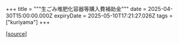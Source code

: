 +++
title = """生ごみ堆肥化容器等購入費補助金"""
date = 2025-04-30T15:00:00.000Z
expiryDate = 2025-05-10T17:21:27.026Z
tags = ["kuriyama"]
+++


[[source]](https://www.town.kuriyama.hokkaido.jp/soshiki/45/28246.html)
